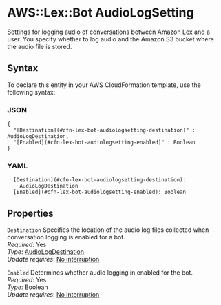 # AWS::Lex::Bot AudioLogSetting<a name="aws-properties-lex-bot-audiologsetting"></a>

Settings for logging audio of conversations between Amazon Lex and a user\. You specify whether to log audio and the Amazon S3 bucket where the audio file is stored\.

## Syntax<a name="aws-properties-lex-bot-audiologsetting-syntax"></a>

To declare this entity in your AWS CloudFormation template, use the following syntax:

### JSON<a name="aws-properties-lex-bot-audiologsetting-syntax.json"></a>

```
{
  "[Destination](#cfn-lex-bot-audiologsetting-destination)" : AudioLogDestination,
  "[Enabled](#cfn-lex-bot-audiologsetting-enabled)" : Boolean
}
```

### YAML<a name="aws-properties-lex-bot-audiologsetting-syntax.yaml"></a>

```
  [Destination](#cfn-lex-bot-audiologsetting-destination): 
    AudioLogDestination
  [Enabled](#cfn-lex-bot-audiologsetting-enabled): Boolean
```

## Properties<a name="aws-properties-lex-bot-audiologsetting-properties"></a>

`Destination`  <a name="cfn-lex-bot-audiologsetting-destination"></a>
Specifies the location of the audio log files collected when conversation logging is enabled for a bot\.  
*Required*: Yes  
*Type*: [AudioLogDestination](aws-properties-lex-bot-audiologdestination.md)  
*Update requires*: [No interruption](https://docs.aws.amazon.com/AWSCloudFormation/latest/UserGuide/using-cfn-updating-stacks-update-behaviors.html#update-no-interrupt)

`Enabled`  <a name="cfn-lex-bot-audiologsetting-enabled"></a>
Determines whether audio logging in enabled for the bot\.  
*Required*: Yes  
*Type*: Boolean  
*Update requires*: [No interruption](https://docs.aws.amazon.com/AWSCloudFormation/latest/UserGuide/using-cfn-updating-stacks-update-behaviors.html#update-no-interrupt)